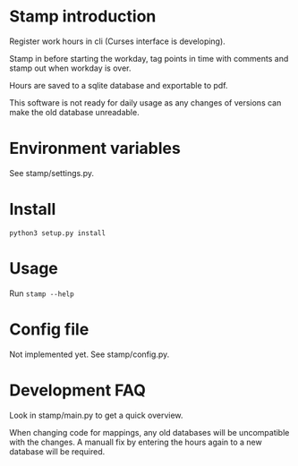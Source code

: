 # Stamp introduction

Register work hours in cli (Curses interface is developing).

Stamp in before starting the workday, tag points in time with comments and stamp out when workday is over.

Hours are saved to a sqlite database and exportable to pdf.  

This software is not ready for daily usage as any changes of versions can make the old database unreadable.


# Environment variables

See stamp/settings.py.


# Install

`python3 setup.py install`


# Usage

Run `stamp --help`


# Config file

Not implemented yet. See stamp/config.py.


# Development FAQ

Look in stamp/main.py to get a quick overview.

When changing code for mappings, any old databases will be uncompatible with the changes. A manuall fix by entering the hours again to a new database will be required.
